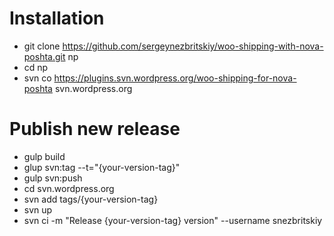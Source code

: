 # Installation 

* git clone https://github.com/sergeynezbritskiy/woo-shipping-with-nova-poshta.git np
* cd np
* svn co https://plugins.svn.wordpress.org/woo-shipping-for-nova-poshta svn.wordpress.org

# Publish new release
 
* gulp build
* glup svn:tag --t="{your-version-tag}"
* gulp svn:push
* cd svn.wordpress.org
* svn add tags/{your-version-tag}
* svn up
* svn ci -m "Release {your-version-tag} version" --username snezbritskiy
